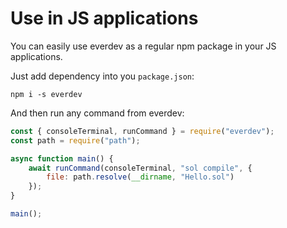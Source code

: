 # Use in JS applications

You can easily use everdev as a regular npm package in your JS applications.

Just add dependency into you `package.json`:

```shell
npm i -s everdev
```

And then run any command from everdev:

```js
const { consoleTerminal, runCommand } = require("everdev");
const path = require("path");

async function main() {
    await runCommand(consoleTerminal, "sol compile", {
        file: path.resolve(__dirname, "Hello.sol")
    });
}

main();
```
